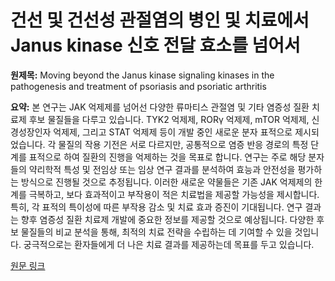 # 건선 및 건선성 관절염의 병인 및 치료에서 Janus kinase 신호 전달 효소를 넘어서

**원제목:** Moving beyond the Janus kinase signaling kinases in the pathogenesis and treatment of psoriasis and psoriatic arthritis

**요약:** 본 연구는 JAK 억제제를 넘어선 다양한 류마티스 관절염 및 기타 염증성 질환 치료제 후보 물질들을 다루고 있습니다.  TYK2 억제제, RORγ 억제제, mTOR 억제제, 신경성장인자 억제제, 그리고 STAT 억제제 등이 개발 중인 새로운 분자 표적으로 제시되었습니다.  각 물질의 작용 기전은 서로 다르지만, 공통적으로 염증 반응 경로의 특정 단계를 표적으로 하여 질환의 진행을 억제하는 것을 목표로 합니다.  연구는 주로 해당 분자들의 약리학적 특성 및 전임상 또는 임상 연구 결과를 분석하여 효능과 안전성을 평가하는 방식으로 진행될 것으로 추정됩니다.  이러한 새로운 약물들은 기존 JAK 억제제의 한계를 극복하고, 보다 효과적이고 부작용이 적은 치료법을 제공할 가능성을 제시합니다.  특히, 각 표적의 특이성에 따른 부작용 감소 및 치료 효과 증진이 기대됩니다.  연구 결과는  향후 염증성 질환 치료제 개발에 중요한 정보를 제공할 것으로 예상됩니다.  다양한 후보 물질들의 비교 분석을 통해,  최적의 치료 전략을 수립하는 데 기여할 수 있을 것입니다.  궁극적으로는 환자들에게 더 나은 치료 결과를 제공하는데 목표를 두고 있습니다.

[원문 링크](https://www.sciencedirect.com/science/article/pii/S0952791525000779)
